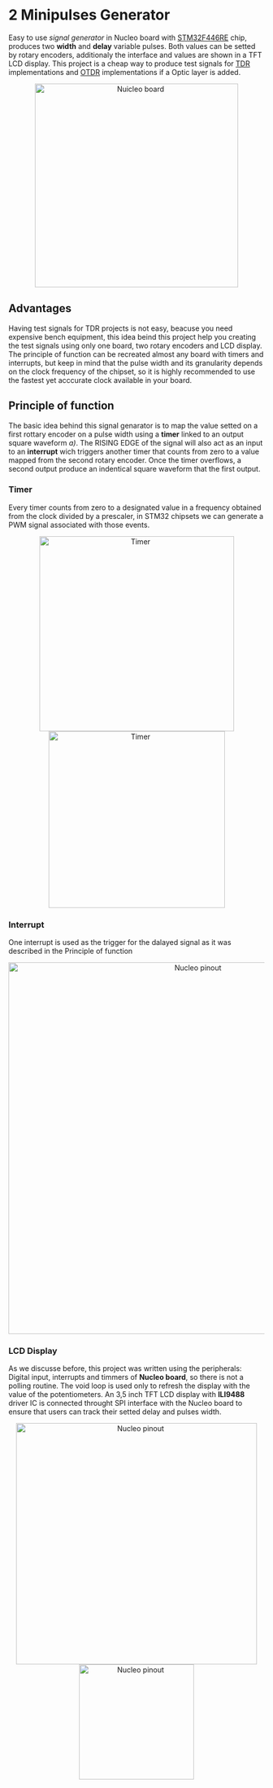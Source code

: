# 2 Minipulses Generator

Easy to use _signal generator_ in Nucleo board with [STM32F446RE](https://www.st.com/en/microcontrollers-microprocessors/stm32f446re.html) chip, produces two **width** and **delay** variable pulses. Both values can be setted by rotary encoders, additionaly the interface and values are shown in a TFT LCD display. 
This project is a cheap way to produce test signals for [TDR](https://en.wikipedia.org/wiki/Time-domain_reflectometer) implementations and [OTDR](https://en.wikipedia.org/wiki/Optical_time-domain_reflectometer)
implementations if a Optic layer is added.

<p align="center">
	<img alt="Nuicleo board" width="400" src="https://user-images.githubusercontent.com/22565959/215195552-b0238f6d-21b4-4624-b0a7-b71f18466ac9.png">
</p>
	

## Advantages 
Having test signals for TDR projects is not easy, beacuse you need expensive bench equipment, this idea beind this project help you creating the test signals using only one board, two rotary encoders and LCD display.  
The principle of function can be recreated almost any board with timers and interrupts, but keep in mind that the pulse width and its granularity depends on the clock frequency of the chipset, so it is highly recommended to use the fastest yet acccurate clock available in your board.

## Principle of function 
The basic idea behind this signal genarator is to map the value setted on a first rottary encoder on a pulse width using a **timer** linked to an output square waveform _a)_. The RISING EDGE of the signal will also act as an input to an **interrupt** wich triggers another timer that counts from zero to a value mapped from the second rotary encoder. Once  the timer overflows, a second output produce an indentical square waveform that the first output.

### Timer 
Every timer counts from zero to a designated value in a frequency obtained from the clock divided by a prescaler, in STM32 chipsets we can generate a PWM signal associated with those events.

<p align="center">
	<img alt="Timer" width="383" src="https://user-images.githubusercontent.com/22565959/214214673-25162a70-bec2-4fcd-b882-32467db8874a.png">
	<img alt="Timer" width="347" src="https://user-images.githubusercontent.com/22565959/215180019-97258815-aaa1-483c-9898-3a4c40a8e4a6.png">
</p>


### Interrupt
One interrupt is used as the trigger for the dalayed signal as it was described in the Principle of function

<p align="center">
	<img alt="Nucleo pinout" width="730" src="https://user-images.githubusercontent.com/22565959/214214885-94d88550-0c6a-4726-b208-6a7802e5bbbd.png">
</p>

### LCD Display
As we discusse before, this project was written using the peripherals: Digital input, interrupts and timmers of **Nucleo board**, so there is not a polling routine.  The void loop is used only to refresh  the display with the value of the potentiometers. An 3,5 inch TFT LCD display with **ILI9488** driver IC is connected throught SPI interface with the Nucleo board to ensure that users can track their setted delay and pulses width.
<p align="center">
	<img alt="Nucleo pinout" width="474" src="https://user-images.githubusercontent.com/22565959/214215515-b64c2e0b-1136-4dd1-8ae6-204e58d63ceb.png">
	<img alt="Nucleo pinout" width="226" src="https://user-images.githubusercontent.com/22565959/215190415-99fce0df-bb1e-46e6-8058-57e286c8f638.png">

</p>
